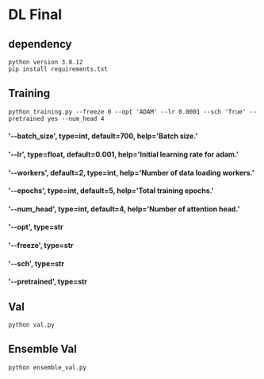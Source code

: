 # DL Final
## dependency
    python version 3.8.12
    pip install requirements.txt

## Training
    python training.py --freeze 0 --opt 'ADAM' --lr 0.0001 --sch 'True' --pretrained yes --num_head 4
#### '--batch_size', type=int, default=700, help='Batch size.'
#### '--lr', type=float, default=0.001, help='Initial learning rate for adam.'
#### '--workers', default=2, type=int, help='Number of data loading workers.'
#### '--epochs', type=int, default=5, help='Total training epochs.'
#### '--num_head', type=int, default=4, help='Number of attention head.'
#### '--opt', type=str
#### '--freeze', type=str
#### '--sch', type=str
#### '--pretrained', type=str


## Val 
    python val.py


## Ensemble Val
    python ensemble_val.py